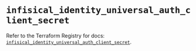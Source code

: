 # `infisical_identity_universal_auth_client_secret`

Refer to the Terraform Registry for docs: [`infisical_identity_universal_auth_client_secret`](https://registry.terraform.io/providers/infisical/infisical/0.15.41/docs/resources/identity_universal_auth_client_secret).
